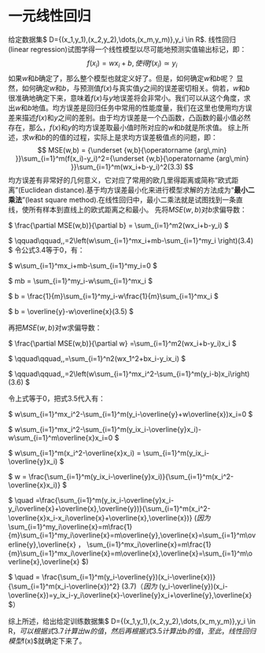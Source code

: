 # 一元线性回归

给定数据集$ D={(x_1,y_1),(x_2,y_2),\dots,(x_m,y_m)},y_i \in R$. 线性回归(linear regression)试图学得一个线性模型以尽可能地预测实值输出标记，即：
$$f(x_i)=wx_i+b,使得f(x_i) \simeq y_i$$如果$w$和$b$确定了，那么整个模型也就定义好了。但是，如何确定$w$和$b$呢？
显然，如何确定$w$和$b$，与预测值$f(x)$与真实值$y$之间的误差密切相关。倘若，$w$和$b$很准确地确定下来，意味着$f(x)$与$y$地误差将会非常小。我们可以从这个角度，求出$w$和$b$地值。均方误差是回归任务中常用的性能度量，我们在这里也使用均方误差来描述$f(x)$和$y$之间的差别。由于均方误差是一个凸函数，凸函数的最小值必然存在，那么，$f(x)$和$y$的均方误差取最小值时所对应的$w$和$b$就是所求值。
综上所述，求$w$和$b$的的值的过程，实际上是求均方误差极值点的问题，即：
$$
MSE(w,b) = {\underset {w,b}{\operatorname {arg\,min} }}\sum_{i=1}^m(f(x_i)-y_i)^2={\underset {w,b}{\operatorname {arg\,min} }}\sum_{i=1}^m(wx_i+b-y_i)^2(3.3)
$$
均方误差有非常好的几何意义，它对应了常用的欧几里得距离或简称“欧式距离”(Euclidean distance).基于均方误差最小化来进行模型求解的方法成为“**最小二乘法**”(least square method).在线性回归中，最小二乘法就是试图找到一条直线，使所有样本到直线上的欧式距离之和最小。
先将$MSE(w,b)$对$b$求偏导数：

$
\frac{\partial MSE(w,b)}{\partial b} = \sum_{i=1}^m2(wx_i+b-y_i)
$

$
\qquad\qquad\,\,=2\left(w\sum_{i=1}^mx_i+mb-\sum_{i=1}^my_i \right)(3.4)
$
令公式3.4等于0，有：

$
w\sum_{i=1}^mx_i+mb-\sum_{i=1}^my_i=0
$

$
mb = \sum_{i=1}^my_i-w\sum_{i=1}^mx_i
$

$
b = \frac{1}{m}\sum_{i=1}^my_i-w\frac{1}{m}\sum_{i=1}^mx_i
$

$
b = \overline{y}-w\overline{x}(3.5)
$

再把$MSE(w,b)$对$w$求偏导数：

$
\frac{\partial MSE(w,b)}{\partial w} =\sum_{i=1}^m2(wx_i+b-y_i)x_i
$

$
\qquad\qquad\,\,=\sum_{i=1}^n2(wx_1^2+bx_i-y_ix_i)
$

$
\qquad\qquad\,\,=2\left(w\sum_{i=1}^mx_i^2-\sum_{i=1}^m(y_i-b)x_i\right)(3.6)
$

令上式等于0，把式3.5代入有：

$
w\sum_{i=1}^mx_i^2-\sum_{i=1}^m(y_i-\overline{y}+w\overline{x})x_i=0
$

$
w\sum_{i=1}^mx_i^2-\sum_{i=1}^m(y_ix_i-\overline{y}x_i)-w\sum_{i=1}^m\overline{x}x_i=0
$

$
w\sum_{i=1}^m(x_i^2-\overline{x}x_i) = \sum_{i=1}^m(y_ix_i-\overline{y}x_i)
$

$
w = \frac{\sum_{i=1}^m(y_ix_i-\overline{y}x_i)}{\sum_{i=1}^m(x_i^2-\overline{x}x_i)}
$

$
\quad =\frac{\sum_{i=1}^m(y_ix_i-\overline{y}x_i-y_i\overline{x}+\overline{x}\,\overline{y})}{\sum_{i=1}^m(x_i^2-\overline{x}x_i-x_i\overline{x}+\overline{x}\,\overline{x})}
$(因为$
\sum_{i=1}^my_i\overline{x}=m\frac{1}{m}\sum_{i=1}^my_i\overline{x}=m\overline{y}\,\overline{x}=\sum_{i=1}^m\overline{y}\,\overline{x}
$，$
\sum_{i=1}^mx_i\overline{x}=m\frac{1}{m}\sum_{i=1}^mx_i\overline{x}=m\overline{x}\,\overline{x}=\sum_{i=1}^m\overline{x}\,\overline{x}
$)


$
\quad = \frac{\sum_{i=1}^m(y_i-\overline{y})(x_i-\overline{x})}{\sum_{i=1}^m(x_i-\overline{x})^2}
$(3.7)（因为$
(y_i-\overline{y})(x_i-\overline{x})=y_ix_i-y_i\overline{x}-\overline{y}x_i+\overline{y}\,\overline{x}
$）

综上所述，给出给定训练数据集$ D={(x_1,y_1),(x_2,y_2),\dots,(x_m,y_m)},y_i \in R$，可以根据式3.7计算出$w$的值，然后再根据式3.5计算出$b$的值，至此，线性回归模型$f(x)$就确定下来了。

